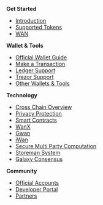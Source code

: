**Get Started**

* [Introduction](README.md "Wanchain - Introduction")
* [Supported Tokens](get_started/supported-chains.md "Wanchain - Supported Chains")
* [WAN](get_started/wan.md "Wanchain - WAN Token")

**Wallet & Tools**

* [Official Wallet Guide](wallet_and_tools/wallet-install.md "Wanchain - Official Wallet Guide")
* [Make a Transaction](wallet_and_tools/wallet-transactions.md "Wanchain - Make a Transaction")
* [Ledger Support](wallet_and_tools/ledger.md "Wanchain - Ledger Support")
* [Trezor Support](wallet_and_tools/trezor.md "Wanchain - Trezor Support")
* [Other Wallets & Tools](wallet_and_tools/tools.md "Wanchain - Other Wallets and Tools")

**Technology**

* [Cross Chain Overview](technology/cross-chain.md "Wanchain - Cross Chain") 
* [Privacy Protection](technology/privacy.md "Wanchain - Privacy Protection") 
* [Smart Contracts](technology/smart-contracts.md "Wanchain - Smart Contracts")
* [WanX](technology/wanx.md "Wanchain - WanX")
* [Gwan](technology/gwan.md "Wanchain - Gwan")
* [iWan](technology/iwan.md "Wanchain - iWan")
* [Secure Multi Party Computation](technology/smpc.md "Wanchain - Secure Multi Party Computation")
* [Storeman System](technology/storeman.md "Wanchain - Storeman System")
* [Galaxy Consensus](technology/pos.md "Wanchain - Galaxy Consensus") 

**Community**

* [Official Accounts](community/social.md "Wanchain - Official Accounts")
* [Developer Portal](community/dev.md "Wanchain - Developer Portal") 
* [Partners](community/partners.md "Wanchain - Partners")

